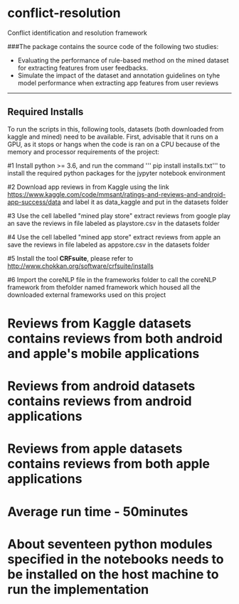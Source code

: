 # conflict-resolution
Conflict identification and resolution framework

###The package contains the source code of the following two studies: 
- Evaluating the performance of rule-based method on the mined dataset for extracting features from user feedbacks. 
- Simulate the impact of the dataset and annotation guidelines on tyhe model performance when extracting app features from user reviews

---

## Required Installs

To run the scripts in this, following tools, datasets (both downloaded from kaggle and mined) need to be available. First, advisable that it runs on a GPU, as it stops or hangs when the code is ran on a CPU because of the memory and processor requirements of the project:

#1 Install python >= 3.6, and run the command ''' pip install installs.txt''' to install the required python packages for the jypyter notebook environment

#2 Download app reviews in from Kaggle using the link https://www.kaggle.com/code/mmsant/ratings-and-reviews-and-android-app-success/data and label it as data_kaggle and put in the datasets folder

#3 Use the cell labelled "mined play store" extract reviews from google play an save the reviews in file labeled as playstore.csv in the datasets folder

#4 Use the cell labelled "mined app store" extract reviews from apple an save the reviews in file labeled as appstore.csv in the datasets folder

#5 Install the tool **CRFsuite**, please refer to http://www.chokkan.org/software/crfsuite/installs

#6 Import the coreNLP file in the frameworks folder to call the coreNLP framework from thefolder named framework which housed all the downloaded external frameworks used on this project

# Reviews from Kaggle datasets contains reviews from both android and apple's mobile applications
# Reviews from android datasets contains reviews from android applications 
# Reviews from apple datasets contains reviews from both apple applications
# Average run time - 50minutes
# About seventeen python modules specified in the notebooks needs to be installed on the host machine to run the implementation
